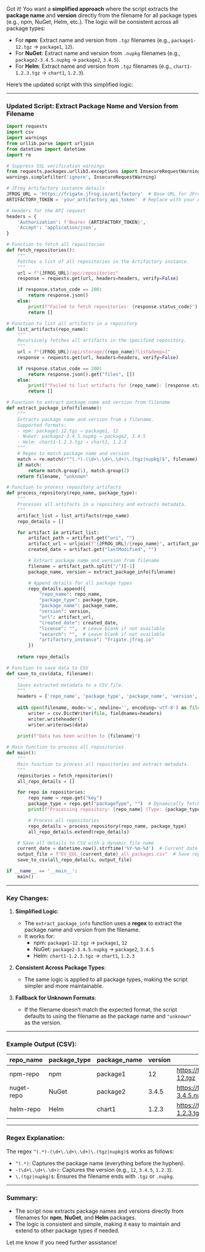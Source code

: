 Got it! You want a **simplified approach** where the script extracts the **package name** and **version** directly from the filename for all package types (e.g., npm, NuGet, Helm, etc.). The logic will be consistent across all package types:

- For **npm**: Extract name and version from `.tgz` filenames (e.g., `package1-12.tgz` → `package1`, `12`).
- For **NuGet**: Extract name and version from `.nupkg` filenames (e.g., `package2-3.4.5.nupkg` → `package2`, `3.4.5`).
- For **Helm**: Extract name and version from `.tgz` filenames (e.g., `chart1-1.2.3.tgz` → `chart1`, `1.2.3`).

Here’s the updated script with this simplified logic:

---

### Updated Script: Extract Package Name and Version from Filename

```python
import requests
import csv
import warnings
from urllib.parse import urljoin
from datetime import datetime
import re

# Suppress SSL verification warnings
from requests.packages.urllib3.exceptions import InsecureRequestWarning
warnings.simplefilter('ignore', InsecureRequestWarning)

# JFrog Artifactory instance details
JFROG_URL = 'https://frigate.jfrog.io/artifactory'  # Base URL for JFrog
ARTIFACTORY_TOKEN = 'your_artifactory_api_token'  # Replace with your API token

# Headers for the API request
headers = {
    'Authorization': f'Bearer {ARTIFACTORY_TOKEN}',
    'Accept': 'application/json',
}

# Function to fetch all repositories
def fetch_repositories():
    """
    Fetches a list of all repositories in the Artifactory instance.
    """
    url = f"{JFROG_URL}/api/repositories"
    response = requests.get(url, headers=headers, verify=False)

    if response.status_code == 200:
        return response.json()
    else:
        print(f"Failed to fetch repositories: {response.status_code}")
        return []

# Function to list all artifacts in a repository
def list_artifacts(repo_name):
    """
    Recursively fetches all artifacts in the specified repository.
    """
    url = f"{JFROG_URL}/api/storage/{repo_name}?list&deep=1"
    response = requests.get(url, headers=headers, verify=False)

    if response.status_code == 200:
        return response.json().get("files", [])
    else:
        print(f"Failed to list artifacts for {repo_name}: {response.status_code}")
        return []

# Function to extract package name and version from filename
def extract_package_info(filename):
    """
    Extracts package name and version from a filename.
    Supported formats:
    - npm: package1-12.tgz → package1, 12
    - NuGet: package2-3.4.5.nupkg → package2, 3.4.5
    - Helm: chart1-1.2.3.tgz → chart1, 1.2.3
    """
    # Regex to match package name and version
    match = re.match(r"^(.*)-(\d+\.\d+\.\d+)\.(tgz|nupkg)$", filename)
    if match:
        return match.group(1), match.group(2)
    return filename, "unknown"

# Function to process repository artifacts
def process_repository(repo_name, package_type):
    """
    Processes all artifacts in a repository and extracts metadata.
    """
    artifact_list = list_artifacts(repo_name)
    repo_details = []

    for artifact in artifact_list:
        artifact_path = artifact.get("uri", "")
        artifact_url = urljoin(f"{JFROG_URL}/{repo_name}", artifact_path)
        created_date = artifact.get("lastModified", "")

        # Extract package name and version from filename
        filename = artifact_path.split("/")[-1]
        package_name, version = extract_package_info(filename)

        # Append details for all package types
        repo_details.append({
            "repo_name": repo_name,
            "package_type": package_type,
            "package_name": package_name,
            "version": version,
            "url": artifact_url,
            "created_date": created_date,
            "license": "",  # Leave blank if not available
            "secarch": "",  # Leave blank if not available
            "artifactory_instance": "frigate.jfrog.io"
        })
    
    return repo_details

# Function to save data to CSV
def save_to_csv(data, filename):
    """
    Saves extracted metadata to a CSV file.
    """
    headers = ['repo_name', 'package_type', 'package_name', 'version', 'url', 'created_date', 'license', 'secarch', 'artifactory_instance']
    
    with open(filename, mode='w', newline='', encoding='utf-8') as file:
        writer = csv.DictWriter(file, fieldnames=headers)
        writer.writeheader()
        writer.writerows(data)
    
    print(f"Data has been written to {filename}")

# Main function to process all repositories
def main():
    """
    Main function to process all repositories and extract metadata.
    """
    repositories = fetch_repositories()
    all_repo_details = []

    for repo in repositories:
        repo_name = repo.get("key")
        package_type = repo.get("packageType", "")  # Dynamically fetch the package type
        print(f"Processing repository: {repo_name} (Type: {package_type})")

        # Process all repositories
        repo_details = process_repository(repo_name, package_type)
        all_repo_details.extend(repo_details)

    # Save all details to CSV with a dynamic file name
    current_date = datetime.now().strftime('%Y-%m-%d')  # Current date in YYYY-MM-DD format
    output_file = f"EV_EOL_{current_date}_all_packages.csv"  # Save reports for all package types
    save_to_csv(all_repo_details, output_file)

if __name__ == '__main__':
    main()
```

---

### Key Changes:
1. **Simplified Logic**:
   - The `extract_package_info` function uses a **regex** to extract the package name and version from the filename.
   - It works for:
     - npm: `package1-12.tgz` → `package1`, `12`
     - NuGet: `package2-3.4.5.nupkg` → `package2`, `3.4.5`
     - Helm: `chart1-1.2.3.tgz` → `chart1`, `1.2.3`

2. **Consistent Across Package Types**:
   - The same logic is applied to all package types, making the script simpler and more maintainable.

3. **Fallback for Unknown Formats**:
   - If the filename doesn’t match the expected format, the script defaults to using the filename as the package name and `"unknown"` as the version.

---

### Example Output (CSV):
| repo_name   | package_type | package_name | version | url                                      | created_date       | license | secarch | artifactory_instance   |
|-------------|--------------|--------------|---------|------------------------------------------|--------------------|---------|---------|------------------------|
| npm-repo    | npm          | package1     | 12      | https://frigate.jfrog.io/.../package1-12.tgz | 2023-10-01 12:34:56 |         |         | frigate.jfrog.io       |
| nuget-repo  | NuGet        | package2     | 3.4.5   | https://frigate.jfrog.io/.../package2-3.4.5.nupkg | 2023-09-30 10:11:12 |         |         | frigate.jfrog.io       |
| helm-repo   | Helm         | chart1       | 1.2.3   | https://frigate.jfrog.io/.../chart1-1.2.3.tgz | 2023-09-29 14:15:16 |         |         | frigate.jfrog.io       |

---

### Regex Explanation:
The regex `^(.*)-(\d+\.\d+\.\d+)\.(tgz|nupkg)$` works as follows:
- `^(.*)`: Captures the package name (everything before the hyphen).
- `-(\d+\.\d+\.\d+)`: Captures the version (e.g., `12`, `3.4.5`, `1.2.3`).
- `\.(tgz|nupkg)$`: Ensures the filename ends with `.tgz` or `.nupkg`.

---

### Summary:
- The script now extracts package names and versions directly from filenames for **npm**, **NuGet**, and **Helm** packages.
- The logic is consistent and simple, making it easy to maintain and extend to other package types if needed.

Let me know if you need further assistance!
